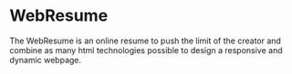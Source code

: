 # WebResume
The WebResume is an online resume to push the limit of the creator and combine as many html technologies possible to design a responsive and dynamic webpage.